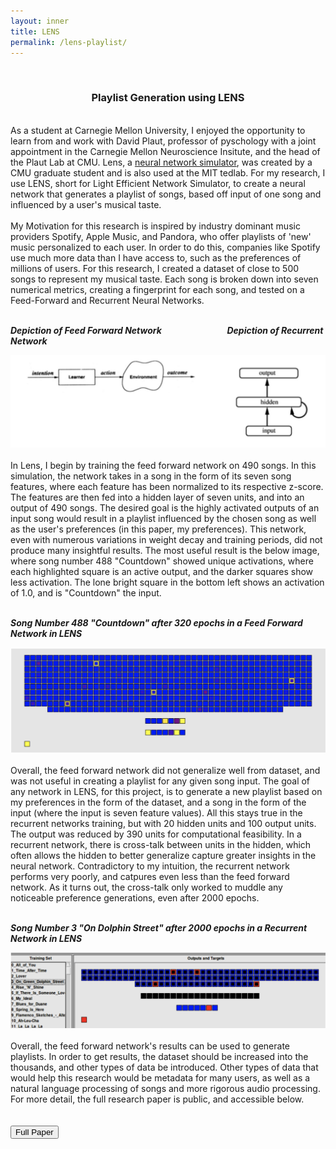 ```yaml
---
layout: inner
title: LENS
permalink: /lens-playlist/
---
```

<br>
<div align="center">
<h3>Playlist Generation using LENS</h3>
</div>
<br>
<div align="left">
As a student at Carnegie Mellon University, I enjoyed the opportunity to learn from and work with David Plaut, professor of pyschology with a joint appointment in the Carnegie Mellon Neuroscience Insitute, and the head of the Plaut Lab at CMU. Lens, a <a href="https://ni.cmu.edu/~plaut/Lens/">neural network simulator</a>, was created by a CMU graduate student and is also used at the MIT tedlab. For my research, I use LENS, short for Light Efficient Network Simulator, to create a neural network that generates a playlist of songs, based off input of one song and influenced by a user's musical taste.
<br><br>
My Motivation for this research is inspired by industry dominant music providers Spotify, Apple Music, and Pandora, who offer playlists of 'new' music personalized to each user. In order to do this, companies like Spotify use much more data than I have access to, such as the preferences of millions of users. For this research, I created a dataset of close to 500 songs to represent my musical taste. Each song is broken down into seven numerical metrics, creating a fingerprint for each song, and tested on a Feed-Forward and Recurrent Neural Networks.
<br><br>
<p class="text-right"><strong><i>Depiction of Feed Forward Network &emsp;&emsp;&emsp;&emsp;&emsp;&emsp;&emsp; Depiction of Recurrent Network&emsp;</i></strong></p>

<img class="img-responsive" src="img/ffd-rec-networks.jpg" title="Flows of Feed Forward network (left) and Recurrent Network">
<br><br>
In Lens, I begin by training the feed forward network on 490 songs. In this simulation, the network takes in a song in the form of its seven song features, where each feature has been normalized to its respective z-score. The features are then fed into a hidden layer of seven units, and into an output of 490 songs. The desired goal is the highly activated outputs of an input song would result in a playlist influenced by the chosen song as well as the user's preferences (in this paper, my preferences). This network, even with numerous variations in weight decay and training periods, did not produce many insightful results. The most useful result is the below image, where song number 488 "Countdown" showed unique activations, where each highlighted square is an active output, and the darker squares show less activation. The lone bright square in the bottom left shows an activation of 1.0, and is "Countdown" the input.
<br><br>
<p class="text-center"><strong><i>Song Number 488 "Countdown" after 320 epochs in a Feed Forward Network in LENS</i></strong></p>
<img class="img-responsive" src="img/countdown.png" title="Countdown, #488, after 320 training epochs.">
<br><br>
Overall, the feed forward network did not generalize well from dataset, and was not useful in creating a playlist for any given song input. The goal of any network in LENS, for this project, is to generate a new playlist based on my preferences in the form of the dataset, and a song in the form of the input (where the input is seven feature values). All this stays true in the recurrent networks training, but with 20 hidden units and 100 output units. The output was reduced by 390 units for computational feasibility. In a recurrent network, there is cross-talk between units in the hidden, which often allows the hidden to better generalize capture greater insights in the neural network. Contradictory to my intuition, the recurrent network performs very poorly, and catpures even less than the feed forward network. As it turns out, the cross-talk only worked to muddle any noticeable preference generations, even after 2000 epochs.
<br><br>
<p class="text-center"><strong><i>Song Number 3 "On Dolphin Street" after 2000 epochs in a Recurrent Network in LENS</i></strong></p>
<img class="img-responsive" src="img/on-dolphin-street.png" title="On Dolphin Street, #3, after 2000 training epochs.">
<br><br>
Overall, the feed forward network's results can be used to generate playlists. In order to get results, the dataset should be increased into the thousands, and other types of data be introduced. Other types of data that would help this research would be metadata for many users, as well as a natural language processing of songs and more rigorous audio processing. For more detail, the full research paper is public, and accessible below.
<br><br><br>
<div class="text-center">
<a href="https://github.com/Sebastian-O-Rodriguez/LENS"><button class="btn btn-default btn-lg"><i class="fa fa-github fa-lg"></i>
Full Paper</button></a>
</div>
</div>